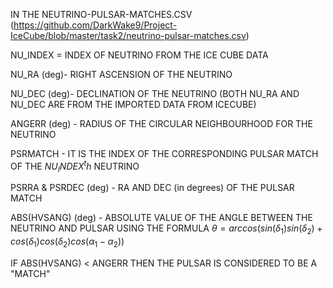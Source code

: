IN THE NEUTRINO-PULSAR-MATCHES.CSV (https://github.com/DarkWake9/Project-IceCube/blob/master/task2/neutrino-pulsar-matches.csv)

NU_INDEX = INDEX OF NEUTRINO FROM THE ICE CUBE DATA

NU_RA (deg)- RIGHT ASCENSION OF THE NEUTRINO

NU_DEC (deg)- DECLINATION OF THE NEUTRINO            (BOTH NU_RA AND NU_DEC ARE FROM THE IMPORTED DATA FROM ICECUBE)

ANGERR (deg) - RADIUS OF THE CIRCULAR NEIGHBOURHOOD FOR THE NEUTRINO

PSRMATCH - IT IS THE INDEX OF THE CORRESPONDING PULSAR MATCH OF THE $NU_INDEX^th$ NEUTRINO

PSRRA & PSRDEC (deg) - RA AND DEC (in degrees) OF THE PULSAR MATCH

ABS(HVSANG) (deg) - ABSOLUTE VALUE OF THE ANGLE BETWEEN THE NEUTRINO AND PULSAR USING THE FORMULA $θ=arccos(sin(δ_1)sin(δ_2)+cos(δ_1)cos(δ_2)cos(α_1−α_2))$

IF ABS(HVSANG) < ANGERR THEN THE PULSAR IS CONSIDERED TO BE A "MATCH"
